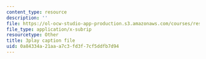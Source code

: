 ```yaml
---
content_type: resource
description: ''
file: https://ol-ocw-studio-app-production.s3.amazonaws.com/courses/res-3-003-learn-to-build-your-own-videogame-with-the-unity-game-engine-and-microsoft-kinect-january-iap-2017/0a84334a21aaa7c3fd3f7cf5ddfb7d94_4DmYVsqRbPg.srt
file_type: application/x-subrip
resourcetype: Other
title: 3play caption file
uid: 0a84334a-21aa-a7c3-fd3f-7cf5ddfb7d94
---
```

